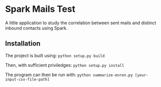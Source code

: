 # Spark Mails Test

A little application to study the correlation between sent mails and distinct inbound contacts using Spark.

## Installation

The project is built using:
```python setup.py build```

Then, with sufficient priviledges:
```python setup.py install```

The program can then be run with:
```python summarize-enron.py [your-input-csv-file-path]```
